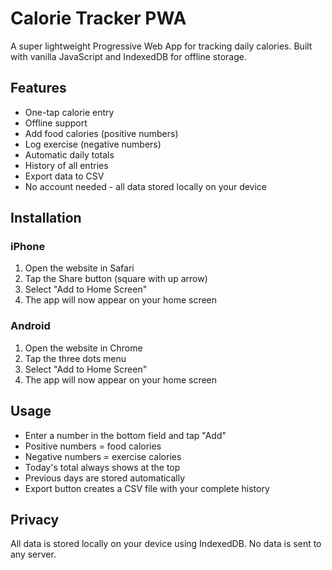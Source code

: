 # Calorie Tracker PWA

A super lightweight Progressive Web App for tracking daily calories. Built with vanilla JavaScript and IndexedDB for offline storage.

## Features

- One-tap calorie entry
- Offline support
- Add food calories (positive numbers)
- Log exercise (negative numbers)
- Automatic daily totals
- History of all entries
- Export data to CSV
- No account needed - all data stored locally on your device

## Installation

### iPhone
1. Open the website in Safari
2. Tap the Share button (square with up arrow)
3. Select "Add to Home Screen"
4. The app will now appear on your home screen

### Android
1. Open the website in Chrome
2. Tap the three dots menu
3. Select "Add to Home Screen"
4. The app will now appear on your home screen

## Usage

- Enter a number in the bottom field and tap "Add"
- Positive numbers = food calories
- Negative numbers = exercise calories
- Today's total always shows at the top
- Previous days are stored automatically
- Export button creates a CSV file with your complete history

## Privacy

All data is stored locally on your device using IndexedDB. No data is sent to any server.
